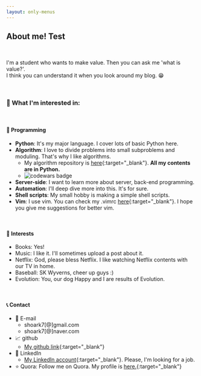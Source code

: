 ```yaml
---
layout: only-menus
---
```


## About me! Test

<br>

I'm a student who wants to make value. Then you can ask me 'what is value?'.  
I think you can understand it when you look around my blog. :grin:

<br>

### :pushpin: What I'm interested in: 

<br>

#### :ledger: Programming

* **Python**: It's my major language. I cover lots of basic Python here.  
* **Algorithm**: I love to divide problems into small subproblems and moduling. That's why I like algorithms.  
  - My algorithm repository is [here](https://github.com/shoark7/algorithm-with-python){:target="_blank"}.  **All my contents are in Python.**
  - ![codewars badge](https://www.codewars.com/users/shoark7/badges/large)
* **Server-side**: I want to learn more about server, back-end programming.  
* **Automation**: I'll deep dive more into this. It's for sure.
* **Shell scripts**: My small hobby is making a simple shell scripts.
* **Vim**: I use vim. You can check my .vimrc [here](https://github.com/shoark7/Daily-practice/blob/master/others/.vimrc){:target="_blank"}.  I hope you give me suggestions for better vim.  

<br>

#### :ledger: Interests
* Books: Yes!
* Music: I like it. I'll sometimes upload a post about it.
* Netflix: God, please bless Netflix. I like watching Netflix contents with our TV in home.
* Baseball: SK Wyverns, cheer up guys :)
* Evolution: You, our dog Happy and I are results of Evolution.

<br>

#### :telephone_receiver: Contact

* :e-mail: E-mail	
  - shoark7[@]gmail.com  
  - shoark7[@]naver.com  
* :chart_with_upwards_trend: github
  - [My github link](https://github.com/shoark7){:target="_blank"}  
* :mag_right: LinkedIn
	- [My LinkedIn account](https://linkedin.com/in/sunghwan-park-3773b8154/?originalSubdomain=in){:target="_blank"}. Please, I'm looking for a job.
* :star: Quora: Follow me on Quora. My profile is [here.](https://www.quora.com/profile/Sunghwan-Park-2){:target="_blank"}

<br>
<br>
